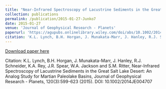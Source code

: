 ```yaml
---
title: "Near-Infrared Spectroscopy of Lacustrine Sediments in the Great Salt Lake Desert: An Analog Study for Martian Paleolake Basins"
collection: publications
permalink: /publication/2015-01-27-Junko7
date: 2015-01-27
venue: 'Journal of Geophysical Research - Planets'
paperurl: 'https://agupubs.onlinelibrary.wiley.com/doi/abs/10.1002/2014JE004707'
citation: 'K.L. Lynch, B.H. Horgan, J. Munakata-Marr, J. Hanley, R.J. Schneider, K.A. Rey, J.R. Spear, W.A. Jackson and S.M. Ritter, Near-Infrared Spectroscopy of Lacustrine Sediments in the Great Salt Lake Desert: An Analog Study for Martian Paleolake Basins, Journal of Geophysical Research - Planets, 120(3):599-623 (2015). DOI: 10.1002/2014JE004707'
---
```


<a href='https://agupubs.onlinelibrary.wiley.com/doi/abs/10.1002/2014JE004707'>Download paper here</a>

Citation: K.L. Lynch, B.H. Horgan, J. Munakata-Marr, J. Hanley, R.J. Schneider, K.A. Rey, J.R. Spear, W.A. Jackson and S.M. Ritter, Near-Infrared Spectroscopy of Lacustrine Sediments in the Great Salt Lake Desert: An Analog Study for Martian Paleolake Basins, Journal of Geophysical Research - Planets, 120(3):599-623 (2015). DOI: 10.1002/2014JE004707